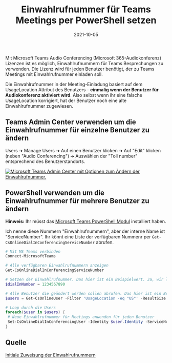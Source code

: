﻿---
aliases:
    - set-teams-meeting-dialin-number-powershell
slug: Set-Teams-Meeting-Dialin-number-powershell
title: Einwahlrufnummer für Teams Meetings per PowerShell setzen
contenttags:
    [teams, microsoft teams, teams dial in number, teams audio conferencing]
image: /images/2021/2021-10-05_TeamsMeeting-DialIn-Number_thumbnail.png
imageAlt: A screenshot showing a Microsoft Teams Meeting invite with a dial-in phone number.
date: 2021-10-05
---

Mit Microsoft Teams Audio Conferencing (Microsoft 365-Audiokonferenz) Lizenzen ist es möglich, Einwahlrufnummern für Teams Besprechungen zu verwenden. Die Lizenz wird für jeden Benutzer benötigt, der zu Teams Meetings mit Einwahlrufnummer einladen soll.

Die Einwahlrufnummer in der Meeting-Einladung basiert auf dem UsageLocation Attribut des Benutzers - **einmalig wenn der Benutzer für Audiokonferenz aktiviert wird**. Also selbst wenn ihr eine falsche UsageLocation korrigiert, hat der Benutzer noch eine alte Einwahlrufnummer zugewiesen.

## Teams Admin Center verwenden um die Einwahlrufnummer für einzelne Benutzer zu ändern

Users ➔ Manage Users ➔ Auf einen Benutzer klicken ➔ Auf "Edit" klicken (neben "Audio Conferencing") ➔ Auswählen der "Toll number" entsprechend des Benutzerstandorts.

[![Microsoft Teams Admin Center mit Optionen zum Ändern der Einwahlrufnummer.](/images/2021/2021-10-05_TeamsMeeting-DialIn-Number.png "Microsoft Teams Admin Center mit Optionen zum Ändern der Einwahlrufnummer.")](/images/2021/2021-10-05_TeamsMeeting-DialIn-Number.png)

## PowerShell verwenden um die Einwahlrufnummer für mehrere Benutzer zu ändern

**Hinweis:** Ihr müsst das [Microsoft Teams PowerShell Modul](https://docs.microsoft.com/en-us/microsoftteams/teams-powershell-install) installiert haben.

Ich nenne diese Nummern "Einwahlrufnummern", aber der interne Name ist "ServiceNumber". Ihr könnt eine Liste der verfügbaren Nummenr per `Get-CsOnlineDialInConferencingServiceNumber` abrufen.

```powershell
# Mit MS Teams verbinden
Connect-MicrosoftTeams

# Alle verfügbaren Einwahlrufnummern anzeigen
Get-CsOnlineDialInConferencingServiceNumber

# Setzen der Einwahlrufnummer. Das hier ist ein Beispielwert. Ja, wir lassen das führende +plus Symbol weg.
$dialInNumber = 1234567890

# Alle Benutzer die geändert werden sollen abrufen. Das hier ist ein Beispiel, das alle Benutzer mit der UsageLocation "US" abruft - ändert es entsprechend wie ihr es braucht mit anderen Filtern
$users = Get-CsOnlineUser -Filter 'UsageLocation -eq "US"' -ResultSize Unlimited

# Loop durch die Users
foreach($user in $users) {
 # Neue Einwahlrufnummer für Meetings anwenden für jeden Benutzer
 Set-CsOnlineDialInConferencingUser -Identity $user.Identity -ServiceNumber $dialInNumber
}
```

## Quelle

[Initiale Zuweisung der Einwahlrufnummern](https://docs.microsoft.com/en-us/microsoftteams/set-the-phone-numbers-included-on-invites-in-teams#initial-assignment-of-phone-numbers-that-are-included-in-the-meeting-invites-for-new-users)

